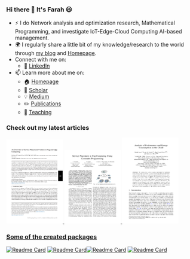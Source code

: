 <!---
ASFarah/ASFarah is a ✨ special ✨ repository because its `README.md` (this file) appears on your GitHub profile.
You can click the Preview link to take a look at your changes.
--->

### Hi there 👋 It's Farah 😃 

- :zap: I do Network analysis and optimization research, Mathematical Programming, and investigate IoT-Edge-Cloud Computing AI-based management.
- :earth_africa: I regularly share a little bit of my knowledge/research to the world through [my blog](https://medium.com/@...) and [Homepage](https://asfarah.github.io/HomePage/).
- Connect with me on:
  - :office: [LinkedIn](https://fr.linkedin.com/in/farah-ait-salaht-641474ba)
- 📫 Learn more about me on:  
  - 🏠 [Homepage](https://asfarah.github.io/HomePage/)
  - 🔭  [Scholar](https://scholar.google.com/citations?hl=en&user=GFaRMiIAAAAJ&view_op=list_works&sortby=pubdate)
  - :bulb: [Medium](https://medium.com/@FarahAS)
  - :pencil2: [Publications](https://asfarah.github.io/HomePage/recherche.publication.html)
  - 📝 [Teaching](https://asfarah.github.io/HomePage/enseignement.html)


### Check out my latest articles
<a target="_blank" href="https://hal.inria.fr/hal-02313711/document"><img src="https://github.com/ASFarah/Tests/blob/master/images/ACM_CSurv.png?raw=true" alt="Recent Article 0" width = "30%"> 
 <a target="_blank" href="https://hal.archives-ouvertes.fr/hal-02108806/file/SCC_2019.pdf"><img src="https://github.com/ASFarah/Tests/blob/master/images/SCC_2019-02.png?raw=true" alt="Recent Article 1" width = "30%">
 <a target="_blank" href="https://link.springer.com/chapter/10.1007/978-3-319-66583-2_13"><img src="https://github.com/ASFarah/Tests/blob/master/images/EPEW_2017_01.png?raw=true" alt="Recent Article 2" width = "30%">

    
### Some of the created packages
[![Readme Card](https://github-readme-stats.vercel.app/api/pin/?username=asfarah&repo=SPP)](https://github.com/ASFarah/SPP) 
[![Readme Card](https://github-readme-stats.vercel.app/api/pin/?username=asfarah&repo=SourceCodes_Fog-Edge_Mangement)](https://asfarah.github.io/SourceCodes_Fog-Edge_Mangement/)[![Readme Card](https://github-readme-stats.vercel.app/api/pin/?username=asfarah&repo=IoT_Benchmark)](https://github.com/ASFarah/IoT_Benchmark)
[![Readme Card](https://github-readme-stats.vercel.app/api/pin/?username=asfarah&repo=Bases_de_Python)](https://github.com/ASFarah/Bases_de_Python)


